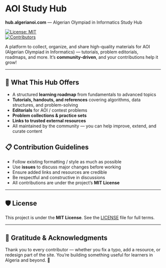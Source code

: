 # AOI Study Hub  
**hub.algerianoi.com** — Algerian Olympiad in Informatics Study Hub  

[![License: MIT](https://img.shields.io/badge/License-MIT-blue.svg)](LICENSE)  
[![Contributors](https://img.shields.io/github/contributors/algerianoi/Resources-Website.svg)](https://github.com/algerianoi/Resources-Website/graphs/contributors)

A platform to collect, organize, and share high-quality materials for AOI (Algerian Olympiad in Informatics) — tutorials, problem editorials, roadmaps, and more. It’s **community-driven**, and your contributions help it grow!

---

## 🚀 What This Hub Offers

- A structured **learning roadmap** from fundamentals to advanced topics  
- **Tutorials, handouts, and references** covering algorithms, data structures, and problem-solving  
- **Editorials** for AOI / contest problems  
- **Problem collections & practice sets**  
- **Links to trusted external resources**
- All maintained by the community — you can help improve, extend, and curate content


## 📋 Contribution Guidelines

* Follow existing formatting / style as much as possible
* Use **issues** to discuss major changes before working
* Ensure added links and resources are credible
* Be respectful and constructive in discussions
* All contributions are under the project’s **MIT License**

---

## 🛡️ License

This project is under the **MIT License**. See the [LICENSE](LICENSE) file for full terms.

---

## 👥 Gratitude & Acknowledgments

Thank you to every contributor — whether you fix a typo, add a resource, or redesign part of the site. You’re building something useful for learners in Algeria and beyond. 🚀

